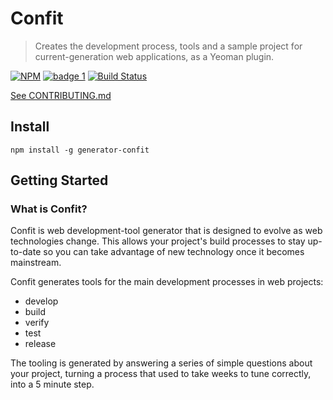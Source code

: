 # Confit

> Creates the development process, tools and a sample project for current-generation web applications, as a Yeoman plugin.

[![NPM](https://nodei.co/npm/generator-confit.png?downloads=true)](https://npmjs.org/package/generator-confit)
[![badge 1](https://img.shields.io/badge/follows-npm%20checklist-brightgreen.svg)](CHECKLIST.md)
[![Build Status](https://travis-ci.org/odecee/generator-confit.svg)](https://travis-ci.org/odecee/generator-confit)


[See CONTRIBUTING.md](CONTRIBUTING.md)

## Install

    npm install -g generator-confit

## Getting Started

### What is Confit?

Confit is web development-tool generator that is designed to evolve as web technologies change. This allows your project's 
build processes to stay up-to-date so you can take advantage of new technology once it becomes mainstream. 

Confit generates tools for the main development processes in web projects:
- develop
- build
- verify
- test
- release

The tooling is generated by answering a series of simple questions about your project, turning a process that used to take weeks to
tune correctly, into a 5 minute step.
